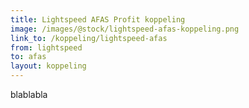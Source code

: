```yaml
---
title: Lightspeed AFAS Profit koppeling
image: /images/@stock/lightspeed-afas-koppeling.png
link_to: /koppeling/lightspeed-afas
from: lightspeed
to: afas
layout: koppeling
---
```


blablabla